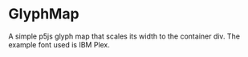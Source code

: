 # GlyphMap

A simple p5js glyph map that scales its width to the container div. The example font used is IBM Plex.  
